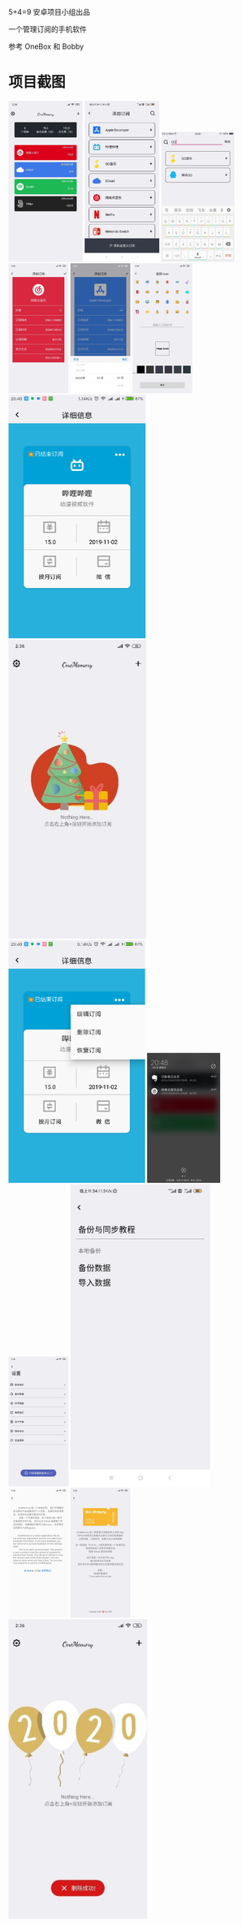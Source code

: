 

5+4=9 安卓项目小组出品

一个管理订阅的手机软件

参考 OneBox 和 Bobby

# 项目截图

<img src="screenshots\mainPage.jpg" alt="mainPage" style="zoom: 31%;" />

<img src="screenshots\addPage.jpg" alt="addPage" style="zoom:31%;" />

<img src=" screenshots\search.jpg" alt="search" style="zoom:25%;" />

<img src="screenshots\addSub.jpg" alt="addSub" style="zoom:25%;" />

<img src="screenshots\ChoseDate.jpg" alt="ChoseDate" style="zoom:25%;" />

<img src="screenshots\choseIcon.jpg" alt="choseIcon" style="zoom:25%;" />

<img src="screenshots\detialPage.jpg" alt="detialPage" style="zoom: 60%;" />

<img src="screenshots\HomePage.jpg" alt="HomePage" style="zoom:87%;" />

<img src="screenshots\settingPage.jpg" alt="settingPage" style="zoom:60%;" />

<img src="screenshots\reminder.jpg" alt="reminder" style="zoom:25%;" />

<img src="screenshots\settingToast.jpg" alt="settingToast" style="zoom: 25%;" />

<img src="screenshots\export&import.jpg" alt="export&import" style="zoom:60%;" />

<img src="screenshots\StarUs.jpg" alt="StarUs" style="zoom:25%;" />

<img src="screenshots\aboutUS.jpg" alt="aboutUS" style="zoom:25%;" />

<img src="screenshots\delToast.jpg" alt="delToast" style="zoom:88%;" />
